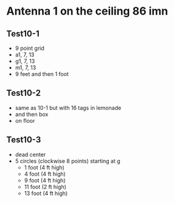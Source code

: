 # Antenna 1 on the ceiling 86 imn

## Test10-1
- 9 point grid
- a1, 7, 13
- g1, 7, 13
- m1, 7, 13
- 9 feet and then 1 foot

## Test10-2
- same as 10-1 but with 16 tags in lemonade 
- and then box
- on floor

## Test10-3
- dead center
- 5 circles (clockwise 8 points) starting at g
    - 1 foot (4 ft high)
    - 4 foot (4 ft high)
    - 9 foot (4 ft high)
    - 11 foot (2 ft high)
    - 13 foot (4 ft high)